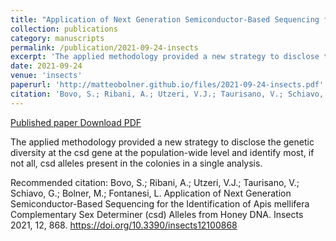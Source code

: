 ```yaml
---
title: "Application of Next Generation Semiconductor-Based Sequencing for the Identification of Apis mellifera Complementary Sex Determiner (csd) Alleles from Honey DNA"
collection: publications
category: manuscripts
permalink: /publication/2021-09-24-insects
excerpt: 'The applied methodology provided a new strategy to disclose the genetic diversity at the csd gene at the population-wide level and identify most, if not all, csd alleles present in the colonies in a single analysis.'
date: 2021-09-24
venue: 'insects'
paperurl: 'http://matteobolner.github.io/files/2021-09-24-insects.pdf'
citation: 'Bovo, S.; Ribani, A.; Utzeri, V.J.; Taurisano, V.; Schiavo, G.; Bolner, M.; Fontanesi, L. Application of Next Generation Semiconductor-Based Sequencing for the Identification of Apis mellifera Complementary Sex Determiner (csd) Alleles from Honey DNA. Insects 2021, 12, 868. https://doi.org/10.3390/insects12100868'
---
```

<a href='https://doi.org/10.3390/insects12100868'>Published paper </a>
<a href='http://matteobolner.github.io/files/2021-09-24-insects.pdf'>Download PDF </a>

The applied methodology provided a new strategy to disclose the genetic diversity at the csd gene at the population-wide level and identify most, if not all, csd alleles present in the colonies in a single analysis.

Recommended citation: Bovo, S.; Ribani, A.; Utzeri, V.J.; Taurisano, V.; Schiavo, G.; Bolner, M.; Fontanesi, L. Application of Next Generation Semiconductor-Based Sequencing for the Identification of Apis mellifera Complementary Sex Determiner (csd) Alleles from Honey DNA. Insects 2021, 12, 868. https://doi.org/10.3390/insects12100868